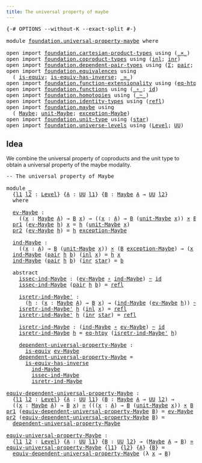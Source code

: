 ```yaml
---
title: The universal property of maybe
---
```


<pre class="Agda"><a id="57" class="Symbol">{-#</a> <a id="61" class="Keyword">OPTIONS</a> <a id="69" class="Pragma">--without-K</a> <a id="81" class="Pragma">--exact-split</a> <a id="95" class="Symbol">#-}</a>

<a id="100" class="Keyword">module</a> <a id="107" href="foundation.universal-property-maybe.html" class="Module">foundation.universal-property-maybe</a> <a id="143" class="Keyword">where</a>

<a id="150" class="Keyword">open</a> <a id="155" class="Keyword">import</a> <a id="162" href="foundation.cartesian-product-types.html" class="Module">foundation.cartesian-product-types</a> <a id="197" class="Keyword">using</a> <a id="203" class="Symbol">(</a><a id="204" href="foundation-core.cartesian-product-types.html#590" class="Function Operator">_×_</a><a id="207" class="Symbol">)</a>
<a id="209" class="Keyword">open</a> <a id="214" class="Keyword">import</a> <a id="221" href="foundation.coproduct-types.html" class="Module">foundation.coproduct-types</a> <a id="248" class="Keyword">using</a> <a id="254" class="Symbol">(</a><a id="255" href="foundation.coproduct-types.html#1250" class="InductiveConstructor">inl</a><a id="258" class="Symbol">;</a> <a id="260" href="foundation.coproduct-types.html#1268" class="InductiveConstructor">inr</a><a id="263" class="Symbol">)</a>
<a id="265" class="Keyword">open</a> <a id="270" class="Keyword">import</a> <a id="277" href="foundation.dependent-pair-types.html" class="Module">foundation.dependent-pair-types</a> <a id="309" class="Keyword">using</a> <a id="315" class="Symbol">(</a><a id="316" href="foundation-core.dependent-pair-types.html#515" class="Record">Σ</a><a id="317" class="Symbol">;</a> <a id="319" href="foundation-core.dependent-pair-types.html#588" class="InductiveConstructor">pair</a><a id="323" class="Symbol">;</a> <a id="325" href="foundation-core.dependent-pair-types.html#605" class="Field">pr1</a><a id="328" class="Symbol">;</a> <a id="330" href="foundation-core.dependent-pair-types.html#617" class="Field">pr2</a><a id="333" class="Symbol">)</a>
<a id="335" class="Keyword">open</a> <a id="340" class="Keyword">import</a> <a id="347" href="foundation.equivalences.html" class="Module">foundation.equivalences</a> <a id="371" class="Keyword">using</a>
  <a id="379" class="Symbol">(</a> <a id="381" href="foundation-core.equivalences.html#1556" class="Function">is-equiv</a><a id="389" class="Symbol">;</a> <a id="391" href="foundation-core.equivalences.html#3013" class="Function">is-equiv-has-inverse</a><a id="411" class="Symbol">;</a> <a id="413" href="foundation-core.equivalences.html#1621" class="Function Operator">_≃_</a><a id="416" class="Symbol">)</a>
<a id="418" class="Keyword">open</a> <a id="423" class="Keyword">import</a> <a id="430" href="foundation.function-extensionality.html" class="Module">foundation.function-extensionality</a> <a id="465" class="Keyword">using</a> <a id="471" class="Symbol">(</a><a id="472" href="foundation-core.function-extensionality.html#1463" class="Function">eq-htpy</a><a id="479" class="Symbol">)</a>
<a id="481" class="Keyword">open</a> <a id="486" class="Keyword">import</a> <a id="493" href="foundation.functions.html" class="Module">foundation.functions</a> <a id="514" class="Keyword">using</a> <a id="520" class="Symbol">(</a><a id="521" href="foundation-core.functions.html#420" class="Function Operator">_∘_</a><a id="524" class="Symbol">;</a> <a id="526" href="foundation-core.functions.html#322" class="Function">id</a><a id="528" class="Symbol">)</a>
<a id="530" class="Keyword">open</a> <a id="535" class="Keyword">import</a> <a id="542" href="foundation.homotopies.html" class="Module">foundation.homotopies</a> <a id="564" class="Keyword">using</a> <a id="570" class="Symbol">(</a><a id="571" href="foundation-core.homotopies.html#1249" class="Function Operator">_~_</a><a id="574" class="Symbol">)</a>
<a id="576" class="Keyword">open</a> <a id="581" class="Keyword">import</a> <a id="588" href="foundation.identity-types.html" class="Module">foundation.identity-types</a> <a id="614" class="Keyword">using</a> <a id="620" class="Symbol">(</a><a id="621" href="foundation-core.identity-types.html#1820" class="InductiveConstructor">refl</a><a id="625" class="Symbol">)</a>
<a id="627" class="Keyword">open</a> <a id="632" class="Keyword">import</a> <a id="639" href="foundation.maybe.html" class="Module">foundation.maybe</a> <a id="656" class="Keyword">using</a>
  <a id="664" class="Symbol">(</a> <a id="666" href="foundation.maybe.html#1460" class="Function">Maybe</a><a id="671" class="Symbol">;</a> <a id="673" href="foundation.maybe.html#1514" class="Function">unit-Maybe</a><a id="683" class="Symbol">;</a> <a id="685" href="foundation.maybe.html#1582" class="Function">exception-Maybe</a><a id="700" class="Symbol">)</a>
<a id="702" class="Keyword">open</a> <a id="707" class="Keyword">import</a> <a id="714" href="foundation.unit-type.html" class="Module">foundation.unit-type</a> <a id="735" class="Keyword">using</a> <a id="741" class="Symbol">(</a><a id="742" href="foundation.unit-type.html#1108" class="InductiveConstructor">star</a><a id="746" class="Symbol">)</a>
<a id="748" class="Keyword">open</a> <a id="753" class="Keyword">import</a> <a id="760" href="foundation.universe-levels.html" class="Module">foundation.universe-levels</a> <a id="787" class="Keyword">using</a> <a id="793" class="Symbol">(</a><a id="794" href="Agda.Primitive.html#597" class="Postulate">Level</a><a id="799" class="Symbol">;</a> <a id="801" href="foundation-core.universe-levels.html#235" class="Primitive">UU</a><a id="803" class="Symbol">)</a>
</pre>
## Idea

We combine the universal property of coproducts and the unit type to obtain a universal property of the maybe modality.

<pre class="Agda"><a id="948" class="Comment">-- The universal property of Maybe</a>

<a id="984" class="Keyword">module</a> <a id="991" href="foundation.universal-property-maybe.html#991" class="Module">_</a>
  <a id="995" class="Symbol">{</a><a id="996" href="foundation.universal-property-maybe.html#996" class="Bound">l1</a> <a id="999" href="foundation.universal-property-maybe.html#999" class="Bound">l2</a> <a id="1002" class="Symbol">:</a> <a id="1004" href="Agda.Primitive.html#597" class="Postulate">Level</a><a id="1009" class="Symbol">}</a> <a id="1011" class="Symbol">{</a><a id="1012" href="foundation.universal-property-maybe.html#1012" class="Bound">A</a> <a id="1014" class="Symbol">:</a> <a id="1016" href="foundation-core.universe-levels.html#235" class="Primitive">UU</a> <a id="1019" href="foundation.universal-property-maybe.html#996" class="Bound">l1</a><a id="1021" class="Symbol">}</a> <a id="1023" class="Symbol">{</a><a id="1024" href="foundation.universal-property-maybe.html#1024" class="Bound">B</a> <a id="1026" class="Symbol">:</a> <a id="1028" href="foundation.maybe.html#1460" class="Function">Maybe</a> <a id="1034" href="foundation.universal-property-maybe.html#1012" class="Bound">A</a> <a id="1036" class="Symbol">→</a> <a id="1038" href="foundation-core.universe-levels.html#235" class="Primitive">UU</a> <a id="1041" href="foundation.universal-property-maybe.html#999" class="Bound">l2</a><a id="1043" class="Symbol">}</a>
  <a id="1047" class="Keyword">where</a>

  <a id="1056" href="foundation.universal-property-maybe.html#1056" class="Function">ev-Maybe</a> <a id="1065" class="Symbol">:</a>
    <a id="1071" class="Symbol">((</a><a id="1073" href="foundation.universal-property-maybe.html#1073" class="Bound">x</a> <a id="1075" class="Symbol">:</a> <a id="1077" href="foundation.maybe.html#1460" class="Function">Maybe</a> <a id="1083" href="foundation.universal-property-maybe.html#1012" class="Bound">A</a><a id="1084" class="Symbol">)</a> <a id="1086" class="Symbol">→</a> <a id="1088" href="foundation.universal-property-maybe.html#1024" class="Bound">B</a> <a id="1090" href="foundation.universal-property-maybe.html#1073" class="Bound">x</a><a id="1091" class="Symbol">)</a> <a id="1093" class="Symbol">→</a> <a id="1095" class="Symbol">((</a><a id="1097" href="foundation.universal-property-maybe.html#1097" class="Bound">x</a> <a id="1099" class="Symbol">:</a> <a id="1101" href="foundation.universal-property-maybe.html#1012" class="Bound">A</a><a id="1102" class="Symbol">)</a> <a id="1104" class="Symbol">→</a> <a id="1106" href="foundation.universal-property-maybe.html#1024" class="Bound">B</a> <a id="1108" class="Symbol">(</a><a id="1109" href="foundation.maybe.html#1514" class="Function">unit-Maybe</a> <a id="1120" href="foundation.universal-property-maybe.html#1097" class="Bound">x</a><a id="1121" class="Symbol">))</a> <a id="1124" href="foundation-core.cartesian-product-types.html#590" class="Function Operator">×</a> <a id="1126" href="foundation.universal-property-maybe.html#1024" class="Bound">B</a> <a id="1128" href="foundation.maybe.html#1582" class="Function">exception-Maybe</a>
  <a id="1146" href="foundation-core.dependent-pair-types.html#605" class="Field">pr1</a> <a id="1150" class="Symbol">(</a><a id="1151" href="foundation.universal-property-maybe.html#1056" class="Function">ev-Maybe</a> <a id="1160" href="foundation.universal-property-maybe.html#1160" class="Bound">h</a><a id="1161" class="Symbol">)</a> <a id="1163" href="foundation.universal-property-maybe.html#1163" class="Bound">x</a> <a id="1165" class="Symbol">=</a> <a id="1167" href="foundation.universal-property-maybe.html#1160" class="Bound">h</a> <a id="1169" class="Symbol">(</a><a id="1170" href="foundation.maybe.html#1514" class="Function">unit-Maybe</a> <a id="1181" href="foundation.universal-property-maybe.html#1163" class="Bound">x</a><a id="1182" class="Symbol">)</a>
  <a id="1186" href="foundation-core.dependent-pair-types.html#617" class="Field">pr2</a> <a id="1190" class="Symbol">(</a><a id="1191" href="foundation.universal-property-maybe.html#1056" class="Function">ev-Maybe</a> <a id="1200" href="foundation.universal-property-maybe.html#1200" class="Bound">h</a><a id="1201" class="Symbol">)</a> <a id="1203" class="Symbol">=</a> <a id="1205" href="foundation.universal-property-maybe.html#1200" class="Bound">h</a> <a id="1207" href="foundation.maybe.html#1582" class="Function">exception-Maybe</a>
  
  <a id="1228" href="foundation.universal-property-maybe.html#1228" class="Function">ind-Maybe</a> <a id="1238" class="Symbol">:</a>
    <a id="1244" class="Symbol">((</a><a id="1246" href="foundation.universal-property-maybe.html#1246" class="Bound">x</a> <a id="1248" class="Symbol">:</a> <a id="1250" href="foundation.universal-property-maybe.html#1012" class="Bound">A</a><a id="1251" class="Symbol">)</a> <a id="1253" class="Symbol">→</a> <a id="1255" href="foundation.universal-property-maybe.html#1024" class="Bound">B</a> <a id="1257" class="Symbol">(</a><a id="1258" href="foundation.maybe.html#1514" class="Function">unit-Maybe</a> <a id="1269" href="foundation.universal-property-maybe.html#1246" class="Bound">x</a><a id="1270" class="Symbol">))</a> <a id="1273" href="foundation-core.cartesian-product-types.html#590" class="Function Operator">×</a> <a id="1275" class="Symbol">(</a><a id="1276" href="foundation.universal-property-maybe.html#1024" class="Bound">B</a> <a id="1278" href="foundation.maybe.html#1582" class="Function">exception-Maybe</a><a id="1293" class="Symbol">)</a> <a id="1295" class="Symbol">→</a> <a id="1297" class="Symbol">(</a><a id="1298" href="foundation.universal-property-maybe.html#1298" class="Bound">x</a> <a id="1300" class="Symbol">:</a> <a id="1302" href="foundation.maybe.html#1460" class="Function">Maybe</a> <a id="1308" href="foundation.universal-property-maybe.html#1012" class="Bound">A</a><a id="1309" class="Symbol">)</a> <a id="1311" class="Symbol">→</a> <a id="1313" href="foundation.universal-property-maybe.html#1024" class="Bound">B</a> <a id="1315" href="foundation.universal-property-maybe.html#1298" class="Bound">x</a>
  <a id="1319" href="foundation.universal-property-maybe.html#1228" class="Function">ind-Maybe</a> <a id="1329" class="Symbol">(</a><a id="1330" href="foundation-core.dependent-pair-types.html#588" class="InductiveConstructor">pair</a> <a id="1335" href="foundation.universal-property-maybe.html#1335" class="Bound">h</a> <a id="1337" href="foundation.universal-property-maybe.html#1337" class="Bound">b</a><a id="1338" class="Symbol">)</a> <a id="1340" class="Symbol">(</a><a id="1341" href="foundation.coproduct-types.html#1250" class="InductiveConstructor">inl</a> <a id="1345" href="foundation.universal-property-maybe.html#1345" class="Bound">x</a><a id="1346" class="Symbol">)</a> <a id="1348" class="Symbol">=</a> <a id="1350" href="foundation.universal-property-maybe.html#1335" class="Bound">h</a> <a id="1352" href="foundation.universal-property-maybe.html#1345" class="Bound">x</a>
  <a id="1356" href="foundation.universal-property-maybe.html#1228" class="Function">ind-Maybe</a> <a id="1366" class="Symbol">(</a><a id="1367" href="foundation-core.dependent-pair-types.html#588" class="InductiveConstructor">pair</a> <a id="1372" href="foundation.universal-property-maybe.html#1372" class="Bound">h</a> <a id="1374" href="foundation.universal-property-maybe.html#1374" class="Bound">b</a><a id="1375" class="Symbol">)</a> <a id="1377" class="Symbol">(</a><a id="1378" href="foundation.coproduct-types.html#1268" class="InductiveConstructor">inr</a> <a id="1382" href="foundation.unit-type.html#1108" class="InductiveConstructor">star</a><a id="1386" class="Symbol">)</a> <a id="1388" class="Symbol">=</a> <a id="1390" href="foundation.universal-property-maybe.html#1374" class="Bound">b</a>

  <a id="1395" class="Keyword">abstract</a>
    <a id="1408" href="foundation.universal-property-maybe.html#1408" class="Function">issec-ind-Maybe</a> <a id="1424" class="Symbol">:</a> <a id="1426" class="Symbol">(</a><a id="1427" href="foundation.universal-property-maybe.html#1056" class="Function">ev-Maybe</a> <a id="1436" href="foundation-core.functions.html#420" class="Function Operator">∘</a> <a id="1438" href="foundation.universal-property-maybe.html#1228" class="Function">ind-Maybe</a><a id="1447" class="Symbol">)</a> <a id="1449" href="foundation-core.homotopies.html#1249" class="Function Operator">~</a> <a id="1451" href="foundation-core.functions.html#322" class="Function">id</a>
    <a id="1458" href="foundation.universal-property-maybe.html#1408" class="Function">issec-ind-Maybe</a> <a id="1474" class="Symbol">(</a><a id="1475" href="foundation-core.dependent-pair-types.html#588" class="InductiveConstructor">pair</a> <a id="1480" href="foundation.universal-property-maybe.html#1480" class="Bound">h</a> <a id="1482" href="foundation.universal-property-maybe.html#1482" class="Bound">b</a><a id="1483" class="Symbol">)</a> <a id="1485" class="Symbol">=</a> <a id="1487" href="foundation-core.identity-types.html#1820" class="InductiveConstructor">refl</a>

    <a id="1497" href="foundation.universal-property-maybe.html#1497" class="Function">isretr-ind-Maybe&#39;</a> <a id="1515" class="Symbol">:</a>
      <a id="1523" class="Symbol">(</a><a id="1524" href="foundation.universal-property-maybe.html#1524" class="Bound">h</a> <a id="1526" class="Symbol">:</a> <a id="1528" class="Symbol">(</a><a id="1529" href="foundation.universal-property-maybe.html#1529" class="Bound">x</a> <a id="1531" class="Symbol">:</a> <a id="1533" href="foundation.maybe.html#1460" class="Function">Maybe</a> <a id="1539" href="foundation.universal-property-maybe.html#1012" class="Bound">A</a><a id="1540" class="Symbol">)</a> <a id="1542" class="Symbol">→</a> <a id="1544" href="foundation.universal-property-maybe.html#1024" class="Bound">B</a> <a id="1546" href="foundation.universal-property-maybe.html#1529" class="Bound">x</a><a id="1547" class="Symbol">)</a> <a id="1549" class="Symbol">→</a> <a id="1551" class="Symbol">(</a><a id="1552" href="foundation.universal-property-maybe.html#1228" class="Function">ind-Maybe</a> <a id="1562" class="Symbol">(</a><a id="1563" href="foundation.universal-property-maybe.html#1056" class="Function">ev-Maybe</a> <a id="1572" href="foundation.universal-property-maybe.html#1524" class="Bound">h</a><a id="1573" class="Symbol">))</a> <a id="1576" href="foundation-core.homotopies.html#1249" class="Function Operator">~</a> <a id="1578" href="foundation.universal-property-maybe.html#1524" class="Bound">h</a>
    <a id="1584" href="foundation.universal-property-maybe.html#1497" class="Function">isretr-ind-Maybe&#39;</a> <a id="1602" href="foundation.universal-property-maybe.html#1602" class="Bound">h</a> <a id="1604" class="Symbol">(</a><a id="1605" href="foundation.coproduct-types.html#1250" class="InductiveConstructor">inl</a> <a id="1609" href="foundation.universal-property-maybe.html#1609" class="Bound">x</a><a id="1610" class="Symbol">)</a> <a id="1612" class="Symbol">=</a> <a id="1614" href="foundation-core.identity-types.html#1820" class="InductiveConstructor">refl</a>
    <a id="1623" href="foundation.universal-property-maybe.html#1497" class="Function">isretr-ind-Maybe&#39;</a> <a id="1641" href="foundation.universal-property-maybe.html#1641" class="Bound">h</a> <a id="1643" class="Symbol">(</a><a id="1644" href="foundation.coproduct-types.html#1268" class="InductiveConstructor">inr</a> <a id="1648" href="foundation.unit-type.html#1108" class="InductiveConstructor">star</a><a id="1652" class="Symbol">)</a> <a id="1654" class="Symbol">=</a> <a id="1656" href="foundation-core.identity-types.html#1820" class="InductiveConstructor">refl</a>

    <a id="1666" href="foundation.universal-property-maybe.html#1666" class="Function">isretr-ind-Maybe</a> <a id="1683" class="Symbol">:</a> <a id="1685" class="Symbol">(</a><a id="1686" href="foundation.universal-property-maybe.html#1228" class="Function">ind-Maybe</a> <a id="1696" href="foundation-core.functions.html#420" class="Function Operator">∘</a> <a id="1698" href="foundation.universal-property-maybe.html#1056" class="Function">ev-Maybe</a><a id="1706" class="Symbol">)</a> <a id="1708" href="foundation-core.homotopies.html#1249" class="Function Operator">~</a> <a id="1710" href="foundation-core.functions.html#322" class="Function">id</a>
    <a id="1717" href="foundation.universal-property-maybe.html#1666" class="Function">isretr-ind-Maybe</a> <a id="1734" href="foundation.universal-property-maybe.html#1734" class="Bound">h</a> <a id="1736" class="Symbol">=</a> <a id="1738" href="foundation-core.function-extensionality.html#1463" class="Function">eq-htpy</a> <a id="1746" class="Symbol">(</a><a id="1747" href="foundation.universal-property-maybe.html#1497" class="Function">isretr-ind-Maybe&#39;</a> <a id="1765" href="foundation.universal-property-maybe.html#1734" class="Bound">h</a><a id="1766" class="Symbol">)</a>

    <a id="1773" href="foundation.universal-property-maybe.html#1773" class="Function">dependent-universal-property-Maybe</a> <a id="1808" class="Symbol">:</a>
      <a id="1816" href="foundation-core.equivalences.html#1556" class="Function">is-equiv</a> <a id="1825" href="foundation.universal-property-maybe.html#1056" class="Function">ev-Maybe</a>
    <a id="1838" href="foundation.universal-property-maybe.html#1773" class="Function">dependent-universal-property-Maybe</a> <a id="1873" class="Symbol">=</a>
      <a id="1881" href="foundation-core.equivalences.html#3013" class="Function">is-equiv-has-inverse</a>
        <a id="1910" href="foundation.universal-property-maybe.html#1228" class="Function">ind-Maybe</a>
        <a id="1928" href="foundation.universal-property-maybe.html#1408" class="Function">issec-ind-Maybe</a>
        <a id="1952" href="foundation.universal-property-maybe.html#1666" class="Function">isretr-ind-Maybe</a>

<a id="equiv-dependent-universal-property-Maybe"></a><a id="1970" href="foundation.universal-property-maybe.html#1970" class="Function">equiv-dependent-universal-property-Maybe</a> <a id="2011" class="Symbol">:</a>
  <a id="2015" class="Symbol">{</a><a id="2016" href="foundation.universal-property-maybe.html#2016" class="Bound">l1</a> <a id="2019" href="foundation.universal-property-maybe.html#2019" class="Bound">l2</a> <a id="2022" class="Symbol">:</a> <a id="2024" href="Agda.Primitive.html#597" class="Postulate">Level</a><a id="2029" class="Symbol">}</a> <a id="2031" class="Symbol">{</a><a id="2032" href="foundation.universal-property-maybe.html#2032" class="Bound">A</a> <a id="2034" class="Symbol">:</a> <a id="2036" href="foundation-core.universe-levels.html#235" class="Primitive">UU</a> <a id="2039" href="foundation.universal-property-maybe.html#2016" class="Bound">l1</a><a id="2041" class="Symbol">}</a> <a id="2043" class="Symbol">(</a><a id="2044" href="foundation.universal-property-maybe.html#2044" class="Bound">B</a> <a id="2046" class="Symbol">:</a> <a id="2048" href="foundation.maybe.html#1460" class="Function">Maybe</a> <a id="2054" href="foundation.universal-property-maybe.html#2032" class="Bound">A</a> <a id="2056" class="Symbol">→</a> <a id="2058" href="foundation-core.universe-levels.html#235" class="Primitive">UU</a> <a id="2061" href="foundation.universal-property-maybe.html#2019" class="Bound">l2</a><a id="2063" class="Symbol">)</a> <a id="2065" class="Symbol">→</a>
  <a id="2069" class="Symbol">((</a><a id="2071" href="foundation.universal-property-maybe.html#2071" class="Bound">x</a> <a id="2073" class="Symbol">:</a> <a id="2075" href="foundation.maybe.html#1460" class="Function">Maybe</a> <a id="2081" href="foundation.universal-property-maybe.html#2032" class="Bound">A</a><a id="2082" class="Symbol">)</a> <a id="2084" class="Symbol">→</a> <a id="2086" href="foundation.universal-property-maybe.html#2044" class="Bound">B</a> <a id="2088" href="foundation.universal-property-maybe.html#2071" class="Bound">x</a><a id="2089" class="Symbol">)</a> <a id="2091" href="foundation-core.equivalences.html#1621" class="Function Operator">≃</a> <a id="2093" class="Symbol">(((</a><a id="2096" href="foundation.universal-property-maybe.html#2096" class="Bound">x</a> <a id="2098" class="Symbol">:</a> <a id="2100" href="foundation.universal-property-maybe.html#2032" class="Bound">A</a><a id="2101" class="Symbol">)</a> <a id="2103" class="Symbol">→</a> <a id="2105" href="foundation.universal-property-maybe.html#2044" class="Bound">B</a> <a id="2107" class="Symbol">(</a><a id="2108" href="foundation.maybe.html#1514" class="Function">unit-Maybe</a> <a id="2119" href="foundation.universal-property-maybe.html#2096" class="Bound">x</a><a id="2120" class="Symbol">))</a> <a id="2123" href="foundation-core.cartesian-product-types.html#590" class="Function Operator">×</a> <a id="2125" href="foundation.universal-property-maybe.html#2044" class="Bound">B</a> <a id="2127" href="foundation.maybe.html#1582" class="Function">exception-Maybe</a><a id="2142" class="Symbol">)</a>
<a id="2144" href="foundation-core.dependent-pair-types.html#605" class="Field">pr1</a> <a id="2148" class="Symbol">(</a><a id="2149" href="foundation.universal-property-maybe.html#1970" class="Function">equiv-dependent-universal-property-Maybe</a> <a id="2190" href="foundation.universal-property-maybe.html#2190" class="Bound">B</a><a id="2191" class="Symbol">)</a> <a id="2193" class="Symbol">=</a> <a id="2195" href="foundation.universal-property-maybe.html#1056" class="Function">ev-Maybe</a>
<a id="2204" href="foundation-core.dependent-pair-types.html#617" class="Field">pr2</a> <a id="2208" class="Symbol">(</a><a id="2209" href="foundation.universal-property-maybe.html#1970" class="Function">equiv-dependent-universal-property-Maybe</a> <a id="2250" href="foundation.universal-property-maybe.html#2250" class="Bound">B</a><a id="2251" class="Symbol">)</a> <a id="2253" class="Symbol">=</a>
  <a id="2257" href="foundation.universal-property-maybe.html#1773" class="Function">dependent-universal-property-Maybe</a>

<a id="equiv-universal-property-Maybe"></a><a id="2293" href="foundation.universal-property-maybe.html#2293" class="Function">equiv-universal-property-Maybe</a> <a id="2324" class="Symbol">:</a>
  <a id="2328" class="Symbol">{</a><a id="2329" href="foundation.universal-property-maybe.html#2329" class="Bound">l1</a> <a id="2332" href="foundation.universal-property-maybe.html#2332" class="Bound">l2</a> <a id="2335" class="Symbol">:</a> <a id="2337" href="Agda.Primitive.html#597" class="Postulate">Level</a><a id="2342" class="Symbol">}</a> <a id="2344" class="Symbol">{</a><a id="2345" href="foundation.universal-property-maybe.html#2345" class="Bound">A</a> <a id="2347" class="Symbol">:</a> <a id="2349" href="foundation-core.universe-levels.html#235" class="Primitive">UU</a> <a id="2352" href="foundation.universal-property-maybe.html#2329" class="Bound">l1</a><a id="2354" class="Symbol">}</a> <a id="2356" class="Symbol">{</a><a id="2357" href="foundation.universal-property-maybe.html#2357" class="Bound">B</a> <a id="2359" class="Symbol">:</a> <a id="2361" href="foundation-core.universe-levels.html#235" class="Primitive">UU</a> <a id="2364" href="foundation.universal-property-maybe.html#2332" class="Bound">l2</a><a id="2366" class="Symbol">}</a> <a id="2368" class="Symbol">→</a> <a id="2370" class="Symbol">(</a><a id="2371" href="foundation.maybe.html#1460" class="Function">Maybe</a> <a id="2377" href="foundation.universal-property-maybe.html#2345" class="Bound">A</a> <a id="2379" class="Symbol">→</a> <a id="2381" href="foundation.universal-property-maybe.html#2357" class="Bound">B</a><a id="2382" class="Symbol">)</a> <a id="2384" href="foundation-core.equivalences.html#1621" class="Function Operator">≃</a> <a id="2386" class="Symbol">((</a><a id="2388" href="foundation.universal-property-maybe.html#2345" class="Bound">A</a> <a id="2390" class="Symbol">→</a> <a id="2392" href="foundation.universal-property-maybe.html#2357" class="Bound">B</a><a id="2393" class="Symbol">)</a> <a id="2395" href="foundation-core.cartesian-product-types.html#590" class="Function Operator">×</a> <a id="2397" href="foundation.universal-property-maybe.html#2357" class="Bound">B</a><a id="2398" class="Symbol">)</a>
<a id="2400" href="foundation.universal-property-maybe.html#2293" class="Function">equiv-universal-property-Maybe</a> <a id="2431" class="Symbol">{</a><a id="2432" href="foundation.universal-property-maybe.html#2432" class="Bound">l1</a><a id="2434" class="Symbol">}</a> <a id="2436" class="Symbol">{</a><a id="2437" href="foundation.universal-property-maybe.html#2437" class="Bound">l2</a><a id="2439" class="Symbol">}</a> <a id="2441" class="Symbol">{</a><a id="2442" href="foundation.universal-property-maybe.html#2442" class="Bound">A</a><a id="2443" class="Symbol">}</a> <a id="2445" class="Symbol">{</a><a id="2446" href="foundation.universal-property-maybe.html#2446" class="Bound">B</a><a id="2447" class="Symbol">}</a> <a id="2449" class="Symbol">=</a>
  <a id="2453" href="foundation.universal-property-maybe.html#1970" class="Function">equiv-dependent-universal-property-Maybe</a> <a id="2494" class="Symbol">(λ</a> <a id="2497" href="foundation.universal-property-maybe.html#2497" class="Bound">x</a> <a id="2499" class="Symbol">→</a> <a id="2501" href="foundation.universal-property-maybe.html#2446" class="Bound">B</a><a id="2502" class="Symbol">)</a>
</pre>